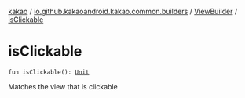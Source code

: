 [kakao](../../index.md) / [io.github.kakaoandroid.kakao.common.builders](../index.md) / [ViewBuilder](index.md) / [isClickable](./is-clickable.md)

# isClickable

`fun isClickable(): `[`Unit`](https://kotlinlang.org/api/latest/jvm/stdlib/kotlin/-unit/index.html)

Matches the view that is clickable

